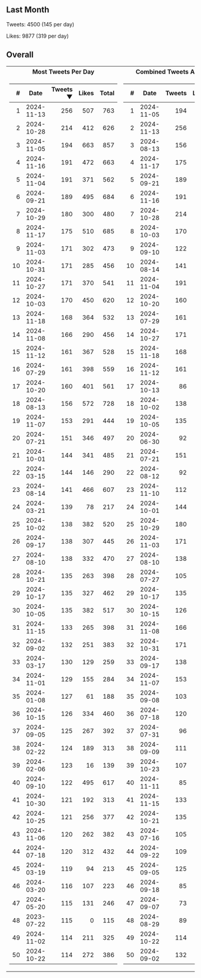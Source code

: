 ## Last Month
Tweets: 4500 (145 per day)

Likes: 9877 (319 per day)

## Overall
<table>
<tr><th>Most Tweets Per Day</th><th>Combined Tweets And Likes</th></tr><tr><td>


|#|Date|Tweets ▼|Likes|Total|
|--:|--|--:|--:|--:|
|1|2024-11-13|256|507|763|
|2|2024-10-28|214|412|626|
|3|2024-11-05|194|663|857|
|4|2024-11-16|191|472|663|
|5|2024-11-04|191|371|562|
|6|2024-09-21|189|495|684|
|7|2024-10-29|180|300|480|
|8|2024-11-17|175|510|685|
|9|2024-11-03|171|302|473|
|10|2024-10-31|171|285|456|
|11|2024-10-27|171|370|541|
|12|2024-10-03|170|450|620|
|13|2024-11-18|168|364|532|
|14|2024-11-08|166|290|456|
|15|2024-11-12|161|367|528|
|16|2024-07-29|161|398|559|
|17|2024-10-20|160|401|561|
|18|2024-08-13|156|572|728|
|19|2024-11-07|153|291|444|
|20|2024-07-21|151|346|497|
|21|2024-10-01|144|341|485|
|22|2024-03-15|144|146|290|
|23|2024-08-14|141|466|607|
|24|2024-03-21|139|78|217|
|25|2024-10-02|138|382|520|
|26|2024-09-17|138|307|445|
|27|2024-08-10|138|332|470|
|28|2024-10-21|135|263|398|
|29|2024-10-17|135|327|462|
|30|2024-10-05|135|382|517|
|31|2024-11-15|133|265|398|
|32|2024-09-02|132|251|383|
|33|2024-03-17|130|129|259|
|34|2024-11-01|129|155|284|
|35|2024-01-08|127|61|188|
|36|2024-10-15|126|334|460|
|37|2024-09-05|125|267|392|
|38|2024-02-22|124|189|313|
|39|2024-02-06|123|16|139|
|40|2024-09-10|122|495|617|
|41|2024-10-30|121|192|313|
|42|2024-10-25|121|256|377|
|43|2024-11-06|120|262|382|
|44|2024-07-18|120|312|432|
|45|2024-03-19|119|94|213|
|46|2024-03-20|116|107|223|
|47|2024-05-20|115|131|246|
|48|2023-07-22|115|0|115|
|49|2024-11-02|114|211|325|
|50|2024-10-22|114|272|386|

</td><td>


|#|Date|Tweets|Likes|Total ▼|
|--:|--|--:|--:|--:|
|1|2024-11-05|194|663|857|
|2|2024-11-13|256|507|763|
|3|2024-08-13|156|572|728|
|4|2024-11-17|175|510|685|
|5|2024-09-21|189|495|684|
|6|2024-11-16|191|472|663|
|7|2024-10-28|214|412|626|
|8|2024-10-03|170|450|620|
|9|2024-09-10|122|495|617|
|10|2024-08-14|141|466|607|
|11|2024-11-04|191|371|562|
|12|2024-10-20|160|401|561|
|13|2024-07-29|161|398|559|
|14|2024-10-27|171|370|541|
|15|2024-11-18|168|364|532|
|16|2024-11-12|161|367|528|
|17|2024-10-13|86|438|524|
|18|2024-10-02|138|382|520|
|19|2024-10-05|135|382|517|
|20|2024-06-30|92|413|505|
|21|2024-07-21|151|346|497|
|22|2024-08-12|92|404|496|
|23|2024-11-10|112|375|487|
|24|2024-10-01|144|341|485|
|25|2024-10-29|180|300|480|
|26|2024-11-03|171|302|473|
|27|2024-08-10|138|332|470|
|28|2024-07-27|105|359|464|
|29|2024-10-17|135|327|462|
|30|2024-10-15|126|334|460|
|31|2024-11-08|166|290|456|
|32|2024-10-31|171|285|456|
|33|2024-09-17|138|307|445|
|34|2024-11-07|153|291|444|
|35|2024-09-08|103|341|444|
|36|2024-07-18|120|312|432|
|37|2024-07-31|96|325|421|
|38|2024-09-09|111|304|415|
|39|2024-10-23|107|297|404|
|40|2024-11-11|85|314|399|
|41|2024-11-15|133|265|398|
|42|2024-10-21|135|263|398|
|43|2024-07-16|105|292|397|
|44|2024-09-22|109|283|392|
|45|2024-09-05|125|267|392|
|46|2024-09-18|85|305|390|
|47|2024-09-07|73|316|389|
|48|2024-08-29|89|299|388|
|49|2024-10-22|114|272|386|
|50|2024-09-02|132|251|383|

</td><tr>
</table>

